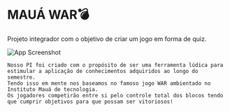 
# MAUÁ WAR💣

Projeto integrador com o objetivo de criar um jogo em forma de quiz.



![App Screenshot](https://rihappy.vtexassets.com/arquivos/ids/221125/31305_1.jpg?v=634804804091670000)



    Nosso PI foi criado com o propósito de ser uma ferramenta lúdica para estimular a aplicação de conhecimentos adquiridos ao longo do semestre. 
    Tendo isso em mente nos baseamos no famoso jogo WAR ambientado no Instituto Mauá de tecnologia. 
    Os jogadores competirão entre si pelo controle total dos blocos tendo que cumprir objetivos para que possam ser vitoriosos!


